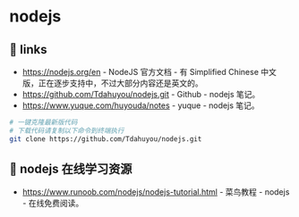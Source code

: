 # nodejs

## 🔗 links

- https://nodejs.org/en - NodeJS 官方文档 - 有 Simplified Chinese 中文版，正在逐步支持中，不过大部分内容还是英文的。
- https://github.com/Tdahuyou/nodejs.git - Github - nodejs 笔记。
- https://www.yuque.com/huyouda/notes - yuque - nodejs 笔记。

```bash
# 一键克隆最新版代码
# 下载代码请复制以下命令到终端执行
git clone https://github.com/Tdahuyou/nodejs.git
```

## 🔗 nodejs 在线学习资源

- https://www.runoob.com/nodejs/nodejs-tutorial.html - 菜鸟教程 - nodejs - 在线免费阅读。

